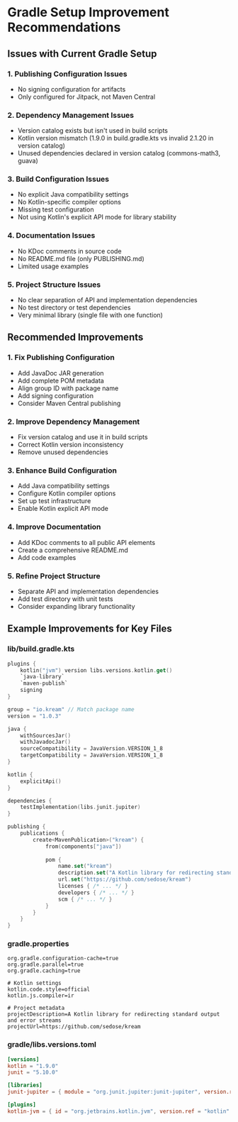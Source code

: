 # Gradle Setup Improvement Recommendations

## Issues with Current Gradle Setup

### 1. Publishing Configuration Issues
- No signing configuration for artifacts
- Only configured for Jitpack, not Maven Central

### 2. Dependency Management Issues
- Version catalog exists but isn't used in build scripts
- Kotlin version mismatch (1.9.0 in build.gradle.kts vs invalid 2.1.20 in version catalog)
- Unused dependencies declared in version catalog (commons-math3, guava)

### 3. Build Configuration Issues
- No explicit Java compatibility settings
- No Kotlin-specific compiler options
- Missing test configuration
- Not using Kotlin's explicit API mode for library stability

### 4. Documentation Issues
- No KDoc comments in source code
- No README.md file (only PUBLISHING.md)
- Limited usage examples

### 5. Project Structure Issues
- No clear separation of API and implementation dependencies
- No test directory or test dependencies
- Very minimal library (single file with one function)

## Recommended Improvements

### 1. Fix Publishing Configuration
- Add JavaDoc JAR generation
- Add complete POM metadata
- Align group ID with package name
- Add signing configuration
- Consider Maven Central publishing

### 2. Improve Dependency Management
- Fix version catalog and use it in build scripts
- Correct Kotlin version inconsistency
- Remove unused dependencies

### 3. Enhance Build Configuration
- Add Java compatibility settings
- Configure Kotlin compiler options
- Set up test infrastructure
- Enable Kotlin explicit API mode

### 4. Improve Documentation
- Add KDoc comments to all public API elements
- Create a comprehensive README.md
- Add code examples

### 5. Refine Project Structure
- Separate API and implementation dependencies
- Add test directory with unit tests
- Consider expanding library functionality

## Example Improvements for Key Files

### lib/build.gradle.kts
```kotlin
plugins {
    kotlin("jvm") version libs.versions.kotlin.get()
    `java-library`
    `maven-publish`
    signing
}

group = "io.kream" // Match package name
version = "1.0.3"

java {
    withSourcesJar()
    withJavadocJar()
    sourceCompatibility = JavaVersion.VERSION_1_8
    targetCompatibility = JavaVersion.VERSION_1_8
}

kotlin {
    explicitApi()
}

dependencies {
    testImplementation(libs.junit.jupiter)
}

publishing {
    publications {
        create<MavenPublication>("kream") {
            from(components["java"])
            
            pom {
                name.set("kream")
                description.set("A Kotlin library for redirecting standard output and error streams")
                url.set("https://github.com/sedose/kream")
                licenses { /* ... */ }
                developers { /* ... */ }
                scm { /* ... */ }
            }
        }
    }
}
```

### gradle.properties
```properties
org.gradle.configuration-cache=true
org.gradle.parallel=true
org.gradle.caching=true

# Kotlin settings
kotlin.code.style=official
kotlin.js.compiler=ir

# Project metadata
projectDescription=A Kotlin library for redirecting standard output and error streams
projectUrl=https://github.com/sedose/kream
```

### gradle/libs.versions.toml
```toml
[versions]
kotlin = "1.9.0"
junit = "5.10.0"

[libraries]
junit-jupiter = { module = "org.junit.jupiter:junit-jupiter", version.ref = "junit" }

[plugins]
kotlin-jvm = { id = "org.jetbrains.kotlin.jvm", version.ref = "kotlin" }
```